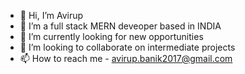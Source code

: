 - 👋 Hi, I’m Avirup
- 👀 I’m a full stack MERN deveoper based in INDIA 
- 🌱 I’m currently looking for new opportunities
- 💞️ I’m looking to collaborate on intermediate projects
- 📫 How to reach me - avirup.banik2017@gmail.com

<!---
Avirup-001/Avirup-001 is a ✨ special ✨ repository because its `README.md` (this file) appears on your GitHub profile.
You can click the Preview link to take a look at your changes.
--->
